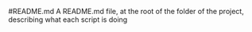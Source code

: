 #README.md
A README.md file, at the root of the folder of the project, describing what each script is doing

